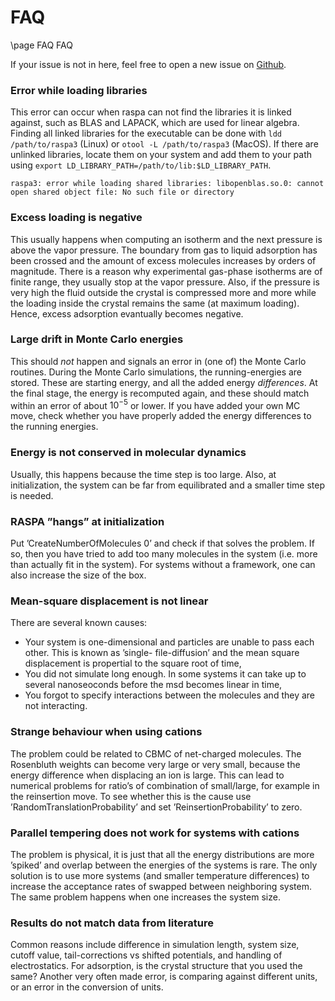 # FAQ
\page FAQ FAQ

If your issue is not in here, feel free to open a new issue on [Github](https://www.github.com/iRASPA/RASPA3/issues).

### Error while loading libraries
This error can occur when raspa can not find the libraries it is linked against, such as BLAS and LAPACK, which are used for linear algebra. Finding all linked libraries for the executable  can be done with `ldd /path/to/raspa3` (Linux) or `otool -L /path/to/raspa3` (MacOS). If there are unlinked libraries, locate them on your system and add them to your path using `export LD_LIBRARY_PATH=/path/to/lib:$LD_LIBRARY_PATH`. 

```
raspa3: error while loading shared libraries: libopenblas.so.0: cannot open shared object file: No such file or directory
```

### Excess loading is negative
This usually happens when computing an isotherm and the next pressure is above the vapor pressure. The boundary from gas to liquid adsorption has been crossed and the amount of excess molecules increases by orders of magnitude. There is a reason why experimental gas-phase isotherms are of finite range, they usually stop at the vapor pressure. Also, if the pressure is very high the fluid outside the crystal is compressed more and more while the loading inside the crystal remains the same (at maximum loading). Hence, excess adsorption evantually becomes negative.

### Large drift in Monte Carlo energies 
This should _not_ happen and signals an error in (one of) the Monte Carlo routines. During the Monte Carlo simulations, the running-energies are stored. These are starting energy, and all the added energy _differences_. At the final stage, the energy is recomputed again, and these should match within an error of about $10^{−5}$ or lower. If you have added your own MC move, check whether you have properly added the energy differences to the running energies.

### Energy is not conserved in molecular dynamics
Usually, this happens because the time step is too large. Also, at initialization, the system can be far from equilibrated and a smaller time step is needed.

### RASPA ”hangs” at initialization
Put ’CreateNumberOfMolecules 0’ and check if that solves the problem. If so, then you have tried to add too many molecules in the system (i.e. more than actually fit in the system). For systems without a framework, one can also increase the size of the box.

### Mean-square displacement is not linear
There are several known causes:
- Your system is one-dimensional and particles are unable to pass each other. This is known as ’single- file-diffusion’ and the mean square displacement is propertial to the square root of time,
- You did not simulate long enough. In some systems it can take up to several nanoseoconds before the msd becomes linear in time,
- You forgot to specify interactions between the molecules and they are not interacting.

### Strange behaviour when using cations
The problem could be related to CBMC of net-charged molecules. The Rosenbluth weights can become very large or very small, because the energy difference when displacing an ion is large. This can lead to numerical problems for ratio’s of combination of small/large, for example in the reinsertion move. To see whether this is the cause use ’RandomTranslationProbability’ and set ’ReinsertionProbability’ to zero.

### Parallel tempering does not work for systems with cations 
The problem is physical, it is just that all the energy distributions are more ’spiked’ and overlap between the energies of the systems is rare. The only solution is to use more systems (and smaller temperature differences) to increase the acceptance rates of swapped between neighboring system. The same problem happens when one increases the system size.

### Results do not match data from literature 
Common reasons include difference in simulation length, system size, cutoff value, tail-corrections vs shifted potentials, and handling of electrostatics. For adsorption, is the crystal structure that you used the same? Another very often made error, is comparing against different units, or an error in the conversion of units.
